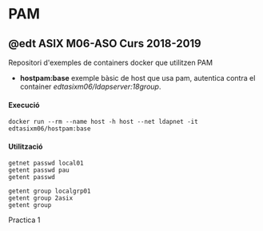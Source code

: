 # PAM
## @edt ASIX M06-ASO Curs 2018-2019

Repositori d'exemples de containers docker que utilitzen PAM

 * **hostpam:base** exemple bàsic de host que usa pam, autentica contra el container *edtasixm06/ldapserver:18group*.

#### Execució

```
docker run --rm --name host -h host --net ldapnet -it edtasixm06/hostpam:base
```

#### Utilització

```
getnet passwd local01
getent passwd pau
getent passwd

getent group localgrp01
getent group 2asix
getent group
```

Practica 1
